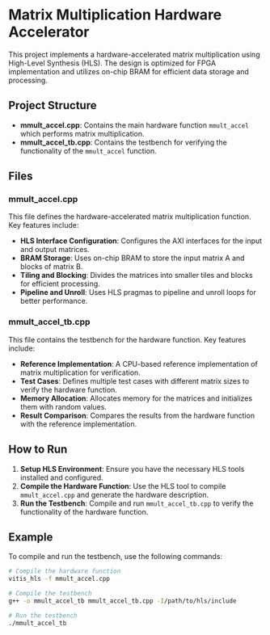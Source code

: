# Matrix Multiplication Hardware Accelerator

This project implements a hardware-accelerated matrix multiplication using High-Level Synthesis (HLS). The design is optimized for FPGA implementation and utilizes on-chip BRAM for efficient data storage and processing.

## Project Structure

- **mmult_accel.cpp**: Contains the main hardware function `mmult_accel` which performs matrix multiplication.
- **mmult_accel_tb.cpp**: Contains the testbench for verifying the functionality of the `mmult_accel` function.

## Files

### mmult_accel.cpp

This file defines the hardware-accelerated matrix multiplication function. Key features include:

- **HLS Interface Configuration**: Configures the AXI interfaces for the input and output matrices.
- **BRAM Storage**: Uses on-chip BRAM to store the input matrix A and blocks of matrix B.
- **Tiling and Blocking**: Divides the matrices into smaller tiles and blocks for efficient processing.
- **Pipeline and Unroll**: Uses HLS pragmas to pipeline and unroll loops for better performance.

### mmult_accel_tb.cpp

This file contains the testbench for the hardware function. Key features include:

- **Reference Implementation**: A CPU-based reference implementation of matrix multiplication for verification.
- **Test Cases**: Defines multiple test cases with different matrix sizes to verify the hardware function.
- **Memory Allocation**: Allocates memory for the matrices and initializes them with random values.
- **Result Comparison**: Compares the results from the hardware function with the reference implementation.

## How to Run

1. **Setup HLS Environment**: Ensure you have the necessary HLS tools installed and configured.
2. **Compile the Hardware Function**: Use the HLS tool to compile `mmult_accel.cpp` and generate the hardware description.
3. **Run the Testbench**: Compile and run `mmult_accel_tb.cpp` to verify the functionality of the hardware function.

## Example

To compile and run the testbench, use the following commands:

```sh
# Compile the hardware function
vitis_hls -f mmult_accel.cpp

# Compile the testbench
g++ -o mmult_accel_tb mmult_accel_tb.cpp -I/path/to/hls/include

# Run the testbench
./mmult_accel_tb
